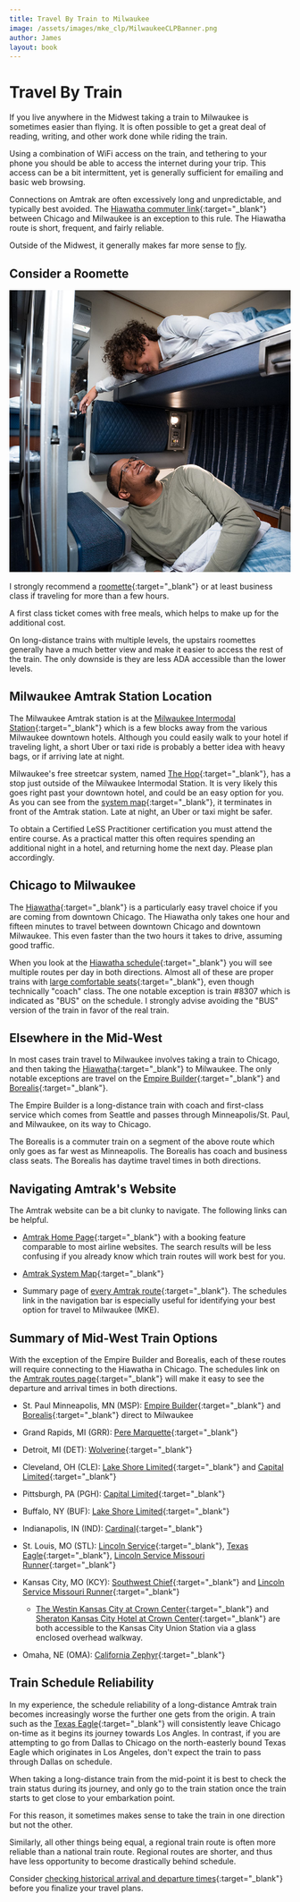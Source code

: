 ```yaml
---
title: Travel By Train to Milwaukee
image: /assets/images/mke_clp/MilwaukeeCLPBanner.png
author: James
layout: book
---
```


# Travel By Train

If you live anywhere in the Midwest taking a train to Milwaukee is sometimes easier than flying. It is often possible to get a great deal of reading, writing, and other work done while riding the train.

Using a combination of WiFi access on the train, and tethering to your phone you should be able to access the internet during your trip. This access can be a bit intermittent, yet is generally sufficient for emailing and basic web browsing.

Connections on Amtrak are often excessively long and unpredictable, and typically best avoided. The [Hiawatha commuter link](https://amtrakhiawatha.com/amtrak/schedules.php){:target="_blank"} between Chicago and Milwaukee is an exception to this rule. The Hiawatha route is short, frequent, and fairly reliable.

Outside of the Midwest, it generally makes far more sense to
[fly]({{site.url}}{{site.baseurl}}/mke_clp/plane).


## Consider a Roomette

![Roomette](/assets/images/clp/amtrak_roomette.jpg)

I strongly recommend a [roomette](https://www.amtrak.com/roomettes){:target="_blank"} or at least business class if traveling for more than a few hours. 

A first class ticket comes with free meals, which helps to make up for the additional cost. 

On long-distance trains with multiple levels, the upstairs roomettes generally have a much better view and make it easier to access the rest of the train. The only downside is they are less ADA accessible than the lower levels.


## Milwaukee Amtrak Station Location

The Milwaukee Amtrak station is at the [Milwaukee Intermodal Station](https://goo.gl/maps/ipm7kCKJbvjVYGFGA){:target="_blank"} which is a few blocks away from the various Milwaukee downtown hotels. Although you could easily walk to your hotel if traveling light, a short Uber or taxi ride is probably a better idea with heavy bags, or if arriving late at night.

Milwaukee's free streetcar system, named [The Hop](https://thehopmke.com/){:target="_blank"}, has a stop just outside of the Milwaukee Intermodal Station. It is very likely this goes right past your downtown hotel, and could be an easy option for you. As you can see from the [system map](https://thehopmke.com/interactive-map/){:target="_blank"}, it terminates in front of the Amtrak station. Late at night, an Uber or taxi might be safer.

To obtain a Certified LeSS Practitioner certification you must attend the entire course. As a practical matter this often requires spending an additional night in a hotel, and returning home the next day. Please plan accordingly.


## Chicago to Milwaukee

The [Hiawatha](https://amtrakhiawatha.com/amtrak/schedules.php){:target="_blank"} is a particularly easy travel choice if you are coming from downtown Chicago. The Hiawatha only takes one hour and fifteen minutes to travel between downtown Chicago and downtown Milwaukee.  This even faster than the two hours it takes to drive, assuming good traffic.

When you look at the [Hiawatha schedule](https://amtrakhiawatha.com/amtrak/schedules.php){:target="_blank"} you will see multiple routes per day in both directions. Almost all of these are proper trains with [large comfortable seats](https://youtu.be/Cu9p0_h2x_w?t=167){:target="_blank"}, even though technically "coach" class.  The one notable exception is train #8307 which is indicated as "BUS" on the schedule. I strongly advise avoiding the "BUS" version of the train in favor of the real train.


## Elsewhere in the Mid-West

In most cases train travel to Milwaukee involves taking a train to Chicago, and then taking the [Hiawatha](https://amtrakhiawatha.com/amtrak/schedules.php){:target="_blank"} to Milwaukee. The only notable exceptions are travel on the  [Empire Builder](https://www.amtrak.com/routes/empire-builder-train.html){:target="_blank"} and [Borealis](https://www.amtrak.com/borealis-train){:target="_blank"}. 

The Empire Builder is a long-distance train with coach and first-class service which comes from Seattle and passes through Minneapolis/St. Paul, and Milwaukee, on its way to Chicago. 

The Borealis is a commuter train on a segment of the above route which only goes as far west as Minneapolis. The Borealis has coach and business class seats. The Borealis has daytime travel times in both directions.


## Navigating Amtrak's Website

The Amtrak website can be a bit clunky to navigate. The following links can be helpful.

* [Amtrak Home Page](https://www.amtrak.com/home.html){:target="_blank"} with a booking feature comparable to most airline websites. The search results will be less confusing if you already know which train routes will work best for you.

* [Amtrak System Map](https://www.amtrak.com/content/dam/projects/dotcom/english/public/documents/Maps/Amtrak-System-Map-1018.pdf){:target="_blank"}

* Summary page of [every Amtrak route](https://www.amtrak.com/routes){:target="_blank"}. The schedules link in the navigation bar is especially useful for identifying your best option for travel to Milwaukee (MKE).


## Summary of Mid-West Train Options

With the exception of the Empire Builder and Borealis, each of these routes will require connecting to the Hiawatha in Chicago. The schedules link on the [Amtrak routes page](https://www.amtrak.com/routes){:target="_blank"} will make it easy to see the departure and arrival times in both directions.

* St. Paul Minneapolis, MN (MSP): [Empire Builder](https://www.amtrak.com/routes/empire-builder-train.html){:target="_blank"} and [Borealis](https://www.amtrak.com/borealis-train){:target="_blank"} direct to Milwaukee
* Grand Rapids, MI (GRR): [Pere Marquette](https://amtrakguide.com/routes/pere-marquette/){:target="_blank"}
* Detroit, MI (DET): [Wolverine](https://amtrakguide.com/routes/wolverine/){:target="_blank"}
* Cleveland, OH (CLE): [Lake Shore Limited](https://www.amtrak.com/lake-shore-limited-train){:target="_blank"} and [Capital Limited](https://www.amtrak.com/capitol-limited-train){:target="_blank"}
* Pittsburgh, PA (PGH): [Capital Limited](https://www.amtrak.com/capitol-limited-train){:target="_blank"}
* Buffalo, NY (BUF): [Lake Shore Limited](https://www.amtrak.com/lake-shore-limited-train){:target="_blank"}
* Indianapolis, IN (IND): [Cardinal](https://www.amtrak.com/cardinal-train){:target="_blank"}
* St. Louis, MO (STL): [Lincoln Service](https://amtrakguide.com/routes/lincoln-service/){:target="_blank"}, [Texas Eagle](https://www.amtrak.com/texas-eagle-train){:target="_blank"}, [Lincoln Service Missouri Runner](https://www.amtrak.com/lincoln-service-missouri-river-runner-train){:target="_blank"}
* Kansas City, MO (KCY): [Southwest Chief](https://www.amtrak.com/southwest-chief-train){:target="_blank"} and [Lincoln Service Missouri Runner](https://www.amtrak.com/lincoln-service-missouri-river-runner-train){:target="_blank"}
  -  [The Westin Kansas City at Crown Center](https://www.marriott.com/en-us/hotels/mciwi-the-westin-kansas-city-at-crown-center/overview/){:target="_blank"} and [Sheraton Kansas City Hotel at Crown Center](https://www.marriott.com/en-us/hotels/mciwi-the-westin-kansas-city-at-crown-center/overview/){:target="_blank"} are both accessible to the Kansas City Union Station via a glass enclosed overhead walkway.

* Omaha, NE (OMA): [California Zephyr](https://www.amtrak.com/california-zephyr-train){:target="_blank"}


## Train Schedule Reliability

In my experience, the schedule reliability of a long-distance Amtrak train becomes increasingly worse the further one gets from the origin. A train such as the [Texas Eagle](https://www.amtrak.com/texas-eagle-train){:target="_blank"} will consistently leave Chicago on-time as it begins its journey towards Los Angles. In contrast, if you are attempting to go from Dallas to Chicago on the north-easterly bound Texas Eagle which originates in Los Angeles, don't expect the train to pass through Dallas on schedule.

When taking a long-distance train from the mid-point it is best to check the train status during its journey, and only go to the train station once the train starts to get close to your embarkation point.

For this reason, it sometimes makes sense to take the train in one direction but not the other.

Similarly, all other things being equal, a regional train route is often more reliable than a national train route. Regional routes are shorter, and thus have less opportunity to become drastically behind schedule.

Consider [checking historical arrival and departure times](https://juckins.net/amtrak_status/archive/html/history.php){:target="_blank"} before you finalize your travel plans.

